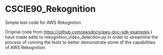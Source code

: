 # CSCIE90_Rekognition
Simple test code for AWS Rekognition

Original code from https://github.com/awsdocs/aws-doc-sdk-examples
I have made edits to rekognition_video_detection.py in order to streamline the process of running the tests to better demonstrate some of the capabilities of AWS Rekognition.
